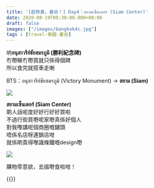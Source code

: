 ```yaml
---
title: '[趁熱食，曼谷！] Day4：สยามเซ็นเตอร์ (Siam Center)'
date: 2020-08-19T08:30:00.000+08:00
draft: false
images: ["/images/bangkok4c.jpg"]
tags : [travel-泰國-曼谷]
---
```


响**อนุสาวรีย์ชัยสมรภูมิ (勝利紀念碑)**   
冇嘢睇冇嘢買就只係得個碑  
所以食完就搭車走喇  
   
BTS：อนุสาวรีย์ชัยสมรภูมิ (Victory Monument) → **สยาม (Siam)**     
  
![](/images/bangkok4c.jpg)

**สยามเซ็นเตอร์ (Siam Center)**  
啲人話呢度好好行好好買啦  
不過行街買嘢呢家嘢真係好個人  
對我嚟講呢個商圈嘅舖頭  
唔係名店呀連鎖店咁  
就係啲貴得嚟識條鐵嘅design嘢  

![](/images/bangkok4c1.jpg)

購物零意欲，去搵嘢食啦咁！  


{{<bangkok>}}
